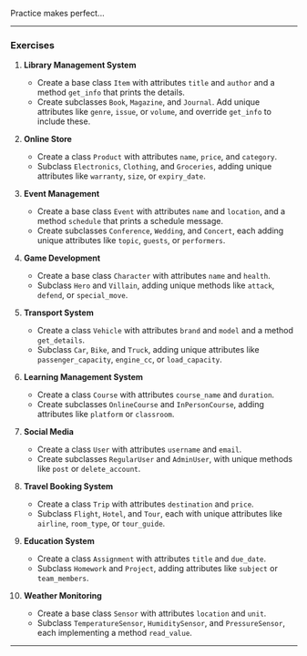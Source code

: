 Practice makes perfect...

---

### Exercises

1. **Library Management System**
   - Create a base class `Item` with attributes `title` and `author` and a method `get_info` that prints the details.
   - Create subclasses `Book`, `Magazine`, and `Journal`. Add unique attributes like `genre`, `issue`, or `volume`, and override `get_info` to include these.

2. **Online Store**
   - Create a class `Product` with attributes `name`, `price`, and `category`.
   - Subclass `Electronics`, `Clothing`, and `Groceries`, adding unique attributes like `warranty`, `size`, or `expiry_date`.

3. **Event Management**
   - Create a base class `Event` with attributes `name` and `location`, and a method `schedule` that prints a schedule message.
   - Create subclasses `Conference`, `Wedding`, and `Concert`, each adding unique attributes like `topic`, `guests`, or `performers`.

4. **Game Development**
   - Create a base class `Character` with attributes `name` and `health`.
   - Subclass `Hero` and `Villain`, adding unique methods like `attack`, `defend`, or `special_move`.

5. **Transport System**
   - Create a class `Vehicle` with attributes `brand` and `model` and a method `get_details`.
   - Subclass `Car`, `Bike`, and `Truck`, adding unique attributes like `passenger_capacity`, `engine_cc`, or `load_capacity`.

6. **Learning Management System**
   - Create a class `Course` with attributes `course_name` and `duration`.
   - Create subclasses `OnlineCourse` and `InPersonCourse`, adding attributes like `platform` or `classroom`.

7. **Social Media**
   - Create a class `User` with attributes `username` and `email`.
   - Create subclasses `RegularUser` and `AdminUser`, with unique methods like `post` or `delete_account`.

8. **Travel Booking System**
   - Create a class `Trip` with attributes `destination` and `price`.
   - Subclass `Flight`, `Hotel`, and `Tour`, each with unique attributes like `airline`, `room_type`, or `tour_guide`.

9. **Education System**
   - Create a class `Assignment` with attributes `title` and `due_date`.
   - Subclass `Homework` and `Project`, adding attributes like `subject` or `team_members`.

10. **Weather Monitoring**
    - Create a base class `Sensor` with attributes `location` and `unit`.
    - Subclass `TemperatureSensor`, `HumiditySensor`, and `PressureSensor`, each implementing a method `read_value`.

---
